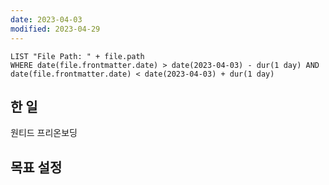 ```yaml
---
date: 2023-04-03
modified: 2023-04-29
---
```


```dataview
LIST "File Path: " + file.path
WHERE date(file.frontmatter.date) > date(2023-04-03) - dur(1 day) AND date(file.frontmatter.date) < date(2023-04-03) + dur(1 day)
```

## 한 일

원티드 프리온보딩

## 목표 설정
